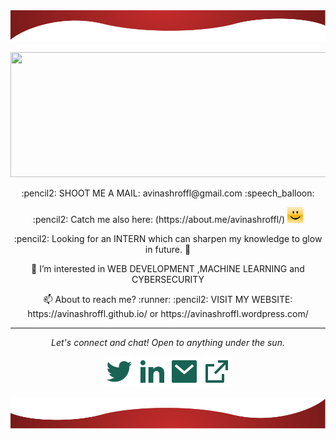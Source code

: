 <img src="https://github.com/Avinashroffl/Avinashroffl/blob/master/readme/top.svg" alt="up">
<p align="center">
<img src="https://github.com/Avinashroffl/Avinashroffl/blob/master/video.gif" width="650" height="200" />
</p>
<p align="center">
:pencil2: SHOOT ME A MAIL: avinashroffl@gmail.com :speech_balloon:
</p>
<p align="center">
:pencil2: Catch me also here:
(https://about.me/avinashroffl/)   <img src="https://github.com/Avinashroffl/Avinashroffl/blob/master/img_resize_re_dft.gif" width="25" height="25" />

<p align="center">
:pencil2: Looking for an INTERN which can sharpen my knowledge to glow in future. 👋
</p>
<p align="center">
 🌱 I’m interested in 
  WEB DEVELOPMENT ,MACHINE LEARNING and  CYBERSECURITY
</p>
<p align="center">
 📫 About to reach me? :runner:
 :pencil2:  VISIT MY WEBSITE: https://avinashroffl.github.io/   
  or https://avinashroffl.wordpress.com/
</p>
<hr>
<p align="center">
  <i>Let's connect and chat! Open to anything under the sun.</i>
      

  <p align="center">
    <a href="https://twitter.com/Avinashroffl" alt="Twitter"><img src="https://raw.githubusercontent.com/Avinashroffl/Avinashroffl/master/readme/twitter-fill.svg"></a>
    <a href="https://www.linkedin.com/in/avinashrofficial/" alt="Linkedin"><img src="https://raw.githubusercontent.com/Avinashroffl/Avinashroffl/master/readme/linkedin-fill.svg"></a>
    <a href="mailto:avinashroffl@gmail.com" alt="Contact me"><img src="https://raw.githubusercontent.com/Avinashroffl/Avinashroffl/master/readme/mail-fill.svg"></a>
    <a href="https://avinashroffl.github.io/" alt="My site"><img src="https://raw.githubusercontent.com/Avinashroffl/Avinashroffl/master/readme/external-link-line.svg"></a>
  </p>
  <img src="https://github.com/Avinashroffl/Avinashroffl/blob/master/readme/down.svg" alt="bottom">
  
  
